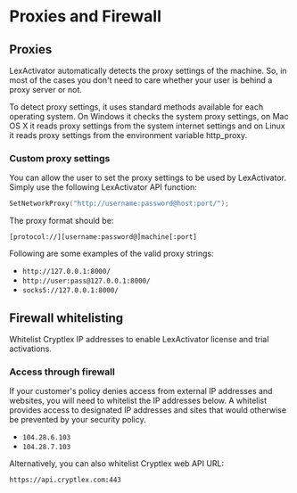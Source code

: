 # Proxies and Firewall

## Proxies

LexActivator automatically detects the proxy settings of the machine. So, in most of the cases you don't need to care whether your user is behind a proxy server or not.

To detect proxy settings, it uses standard methods available for each operating system. On Windows it checks the system proxy settings, on Mac OS X it reads proxy settings from the system internet settings and on Linux it reads proxy settings from the environment variable http\_proxy.

### Custom proxy settings

You can allow the user to set the proxy settings to be used by LexActivator. Simply use the following LexActivator API function:

```cpp
SetNetworkProxy("http://username:password@host:port/");
```

The proxy format should be: 

`[protocol://][username:password@]machine[:port]`

Following are some examples of the valid proxy strings:

* `http://127.0.0.1:8000/`
* `http://user:pass@127.0.0.1:8000/`
* `socks5://127.0.0.1:8000/`

## Firewall whitelisting

Whitelist Cryptlex IP addresses to enable LexActivator license and trial activations.

### Access through firewall <a id="access-through-firewall"></a>

If your customer's policy denies access from external IP addresses and websites, you will need to whitelist the IP addresses below. A whitelist provides access to designated IP addresses and sites that would otherwise be prevented by your security policy.

* `104.28.6.103`
* `104.28.7.103`

Alternatively, you can also whitelist Cryptlex web API URL:

`https://api.cryptlex.com:443`


